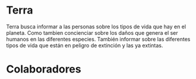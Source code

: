 # **Terra**

Terra busca informar a las personas sobre los tipos de vida que hay en el planeta. Como tambien concienciar sobre los daños que genera el ser humanos en las diferentes especies. También informar sobre las diferentes tipos de vida que están en peligro de extinción y las ya extintas.

# **Colaboradores**
